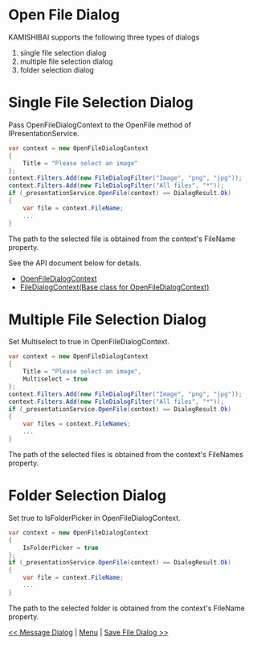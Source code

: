 # Open File Dialog

KAMISHIBAI supports the following three types of dialogs

1. single file selection dialog
2. multiple file selection dialog
3. folder selection dialog

# Single File Selection Dialog

Pass OpenFileDialogContext to the OpenFile method of IPresentationService.

```cs
var context = new OpenFileDialogContext
{
    Title = "Please select an image"
};
context.Filters.Add(new FileDialogFilter("Image", "png", "jpg"));
context.Filters.Add(new FileDialogFilter("All files", "*"));
if (_presentationService.OpenFile(context) == DialogResult.Ok)
{
    var file = context.FileName;
    ...
}
```

The path to the selected file is obtained from the context's FileName property.

See the API document below for details.

- [OpenFileDialogContext](https://nuitsjp.github.io/KAMISHIBAI/Api/class_open_file_dialog_context.html#aa1b7a88cbb1cc7cdda0fda274d62266a)
- [FileDialogContext(Base class for OpenFileDialogContext)](https://nuitsjp.github.io/KAMISHIBAI/Api/class_file_dialog_context.html)

# Multiple File Selection Dialog

Set Multiselect to true in OpenFileDialogContext.

```cs
var context = new OpenFileDialogContext
{
    Title = "Please select an image",
    Multiselect = true
};
context.Filters.Add(new FileDialogFilter("Image", "png", "jpg"));
context.Filters.Add(new FileDialogFilter("All files", "*"));
if (_presentationService.OpenFile(context) == DialogResult.Ok)
{
    var files = context.FileNames;
    ...
}
```

The path of the selected files is obtained from the context's FileNames property.


# Folder Selection Dialog

Set true to IsFolderPicker in OpenFileDialogContext.

```cs
var context = new OpenFileDialogContext
{
    IsFolderPicker = true
};
if (_presentationService.OpenFile(context) == DialogResult.Ok)
{
    var file = context.FileName;
    ...
}
```

The path to the selected folder is obtained from the context's FileName property.

[<< Message Dialog](08-message-dialog.md) | [Menu](01-table-of-contents.md) | [Save File Dialog >>](10-save-file-dialog.md)